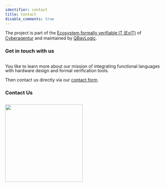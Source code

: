 ```yaml
---
identifier: contact
title: Contact
disable_comments: true
---
```


The project is part of the [Ecosystem formally verifiable IT (EvIT)](https://www.cyberagentur.de/en/programs/evit) of [Cyberagentur](https://www.cyberagentur.de) and maintained by [QBayLogic](https://qbaylogic.com).

### Get in touch with us

<div style="height:0.2em"></div>

<p style="line-height:1">You like to learn more about our mission of integrating functional languages with hardware design and formal verification tools.</p>


Then contact us directly via our [contact form](https://qbaylogic.com/contact).


### Contact Us

<div style="height:0.8em"></div>

<a href="https://qbaylogic.com/contact">
<img src="/media/logos/qbaylogic.svg" width="250">
</a>

<style>
.post__title{ display:none; }
</style>
